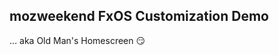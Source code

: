 mozweekend FxOS Customization Demo
-----------------------------------
… aka Old Man's Homescreen :smirk: